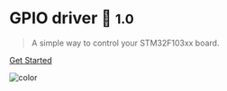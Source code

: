 <!-- _coverpage.md -->


# GPIO driver :eyes: <small>1.0</small>

> A simple way to control your STM32F103xx board.


[Get Started](_intro.md)

<!-- background color -->

![color](#beebee)